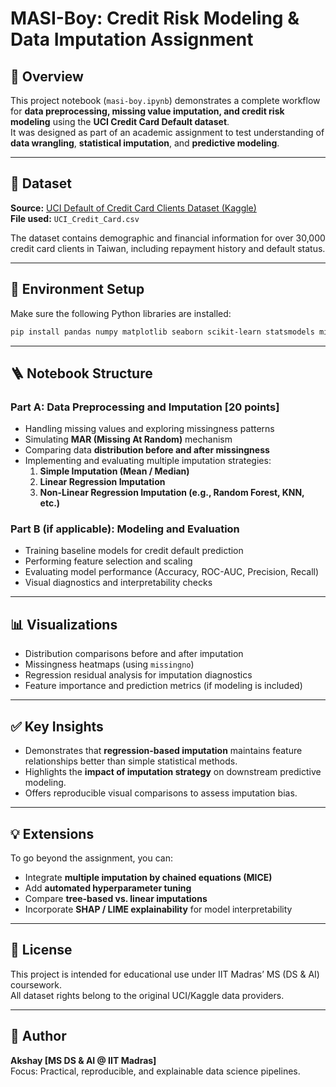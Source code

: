 # MASI-Boy: Credit Risk Modeling & Data Imputation Assignment

## 🧠 Overview
This project notebook (`masi-boy.ipynb`) demonstrates a complete workflow for **data preprocessing, missing value imputation, and credit risk modeling** using the **UCI Credit Card Default dataset**.  
It was designed as part of an academic assignment to test understanding of **data wrangling**, **statistical imputation**, and **predictive modeling**.

---

## 📂 Dataset
**Source:** [UCI Default of Credit Card Clients Dataset (Kaggle)](https://www.kaggle.com/datasets/uciml/default-of-credit-card-clients-dataset)  
**File used:** `UCI_Credit_Card.csv`

The dataset contains demographic and financial information for over 30,000 credit card clients in Taiwan, including repayment history and default status.

---

## 🧰 Environment Setup
Make sure the following Python libraries are installed:

```bash
pip install pandas numpy matplotlib seaborn scikit-learn statsmodels missingno
```

---

## 🪜 Notebook Structure

### **Part A: Data Preprocessing and Imputation [20 points]**
- Handling missing values and exploring missingness patterns  
- Simulating **MAR (Missing At Random)** mechanism  
- Comparing data **distribution before and after missingness**  
- Implementing and evaluating multiple imputation strategies:
  1. **Simple Imputation (Mean / Median)**
  2. **Linear Regression Imputation**
  3. **Non-Linear Regression Imputation (e.g., Random Forest, KNN, etc.)**

### **Part B (if applicable): Modeling and Evaluation**
- Training baseline models for credit default prediction  
- Performing feature selection and scaling  
- Evaluating model performance (Accuracy, ROC-AUC, Precision, Recall)  
- Visual diagnostics and interpretability checks  

---

## 📊 Visualizations
- Distribution comparisons before and after imputation  
- Missingness heatmaps (using `missingno`)  
- Regression residual analysis for imputation diagnostics  
- Feature importance and prediction metrics (if modeling is included)

---

## ✅ Key Insights
- Demonstrates that **regression-based imputation** maintains feature relationships better than simple statistical methods.  
- Highlights the **impact of imputation strategy** on downstream predictive modeling.  
- Offers reproducible visual comparisons to assess imputation bias.

---

## 💡 Extensions
To go beyond the assignment, you can:
- Integrate **multiple imputation by chained equations (MICE)**  
- Add **automated hyperparameter tuning**  
- Compare **tree-based vs. linear imputations**  
- Incorporate **SHAP / LIME explainability** for model interpretability  

---

## 🧾 License
This project is intended for educational use under IIT Madras’ MS (DS & AI) coursework.  
All dataset rights belong to the original UCI/Kaggle data providers.

---

## 👤 Author
**Akshay [MS DS & AI @ IIT Madras]**  
Focus: Practical, reproducible, and explainable data science pipelines.
